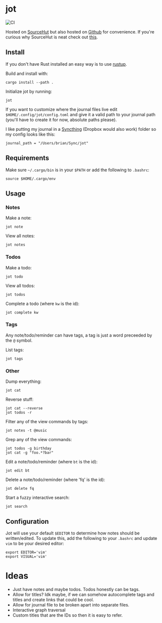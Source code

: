 # jot

![CI](https://github.com/brian-dawn/jot/workflows/CI/badge.svg)

Hosted on [SourceHut](https://git.sr.ht/~brian-dawn/jot) but also hosted on [Github](https://github.com/brian-dawn/jot) for convenience. If you're curious why SourceHut is neat check out [this](https://sourcehut.org/blog/2019-10-23-srht-puts-users-first/).

## Install

If you don't have Rust installed an easy way is to use [rustup](https://rustup.rs/).

Build and install with:

    cargo install --path .

Initialize jot by running:

    jot

If you want to customize where the journal files live
edit `$HOME/.config/jot/config.toml` and give it a valid path to your journal path (you'll have to create it for now, absolute paths please).

I like putting my journal in a [Syncthing](https://syncthing.net/) (Dropbox would also work) folder so my config looks like this:

```
journal_path = "/Users/brian/Sync/jot"
```

## Requirements

Make sure `~/.cargo/bin` is in your `$PATH` or add the following to `.bashrc`:

    source $HOME/.cargo/env

## Usage

### Notes

Make a note:

    jot note

View all notes:

    jot notes

### Todos

Make a todo:

    jot todo

View all todos:

    jot todos

Complete a todo (where `kw` is the id):

    jot complete kw

### Tags

Any note/todo/reminder can have tags, a tag is just a word preceeded by
the `@` symbol.

List tags:

    jot tags

### Other

Dump everything:

    jot cat

Reverse stuff:

    jot cat --reverse
    jot todos -r

Filter any of the view commands by tags:

    jot notes -t @music

Grep any of the view commands:

    jot todos -g birthday
    jot cat -g "foo.*?bar"

Edit a note/todo/reminder (where `bt` is the id):

    jot edit bt

Delete a note/todo/reminder (where 'fq' is the id):

    jot delete fq

Start a fuzzy interactive search:

    jot search

## Configuration

Jot will use your default `$EDITOR` to determine how notes should be
written/edited. To update this, add the following to your `.bashrc` and update `vim` to be your desired editor:

    export EDITOR='vim'
    export VISUAL='vim'

# Ideas

- Just have notes and maybe todos. Todos honestly can be tags.
- Allow for titles? Idk maybe, if we can somehow autocomplete tags and titles and create links that could be cool.
- Allow for journal file to be broken apart into separate files.
- Interactive graph traversal
- Custom titles that are the IDs so then it is easy to refer.
